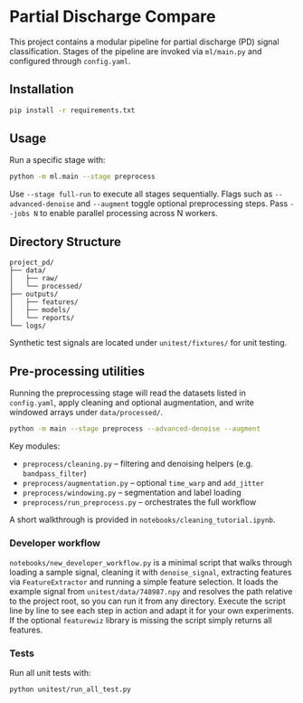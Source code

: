 # Partial Discharge Compare

This project contains a modular pipeline for partial discharge (PD) signal classification.
Stages of the pipeline are invoked via `ml/main.py` and configured through `config.yaml`.

## Installation

```bash
pip install -r requirements.txt
```

## Usage

Run a specific stage with:

```bash
python -m ml.main --stage preprocess
```

Use `--stage full-run` to execute all stages sequentially. Flags such as
`--advanced-denoise` and `--augment` toggle optional preprocessing steps.
Pass `--jobs N` to enable parallel processing across N workers.

## Directory Structure

```
project_pd/
├── data/
│   ├── raw/
│   └── processed/
├── outputs/
│   ├── features/
│   ├── models/
│   └── reports/
└── logs/
```

Synthetic test signals are located under `unitest/fixtures/` for unit testing.

## Pre-processing utilities

Running the preprocessing stage will read the datasets listed in
`config.yaml`, apply cleaning and optional augmentation, and write
windowed arrays under `data/processed/`.

```bash
python -m main --stage preprocess --advanced-denoise --augment
```

Key modules:

- `preprocess/cleaning.py` – filtering and denoising helpers (e.g. `bandpass_filter`)
- `preprocess/augmentation.py` – optional `time_warp` and `add_jitter`
- `preprocess/windowing.py` – segmentation and label loading
- `preprocess/run_preprocess.py` – orchestrates the full workflow

A short walkthrough is provided in `notebooks/cleaning_tutorial.ipynb`.

### Developer workflow

`notebooks/new_developer_workflow.py` is a minimal script that walks through
loading a sample signal, cleaning it with `denoise_signal`, extracting features
via `FeatureExtractor` and running a simple feature selection. It loads the
example signal from `unitest/data/748987.npy` and resolves the path relative to
the project root, so you can run it from any directory. Execute the script line
by line to see each step in action and adapt it for your own experiments. If the
optional `featurewiz` library is missing the script simply returns all features.

### Tests

Run all unit tests with:

```bash
python unitest/run_all_test.py
```


